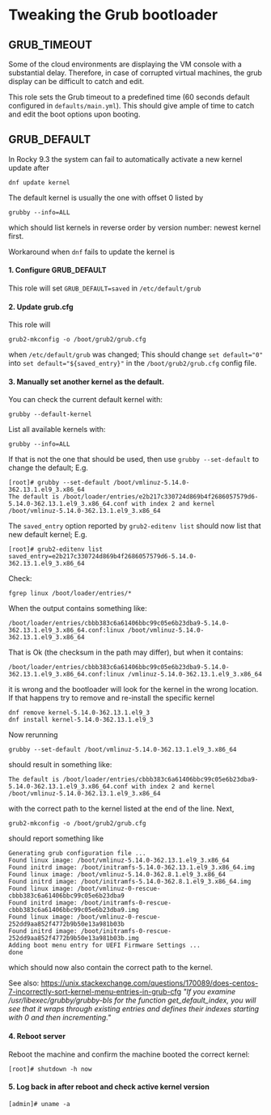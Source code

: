 # Tweaking the Grub bootloader

## GRUB_TIMEOUT

Some of the cloud environments are displaying the VM console with a substantial delay.
Therefore, in case of corrupted virtual machines, the grub display can be difficult to catch and edit.

This role sets the Grub timeout to a predefined time (60 seconds default configured in `defaults/main.yml`).
This should give ample of time to catch and edit the boot options upon booting.

## GRUB_DEFAULT

In Rocky 9.3 the system can fail to automatically activate a new kernel update after

```
dnf update kernel
```

The default kernel is usually the one with offset 0 listed by

```
grubby --info=ALL
```

which should list kernels in reverse order by version number: newest kernel first.

Workaround when ```dnf``` fails to update the kernel is

#### 1. Configure GRUB_DEFAULT

This role will set ```GRUB_DEFAULT=saved``` in ```/etc/default/grub```

#### 2. Update grub.cfg

This role will

```
grub2-mkconfig -o /boot/grub2/grub.cfg
```

when ```/etc/default/grub``` was changed;
This should change
```set default="0"```
into
```set default="${saved_entry}"```
in the ```/boot/grub2/grub.cfg``` config file.

#### 3. Manually set another kernel as the default.

You can check the current default kernel with:

```grubby --default-kernel```

List all available kernels with:

```
grubby --info=ALL
```

If that is not the one that should be used, then use ```grubby --set-default``` to change the default; E.g.
```
[root]# grubby --set-default /boot/vmlinuz-5.14.0-362.13.1.el9_3.x86_64
The default is /boot/loader/entries/e2b217c330724d869b4f2686057579d6-5.14.0-362.13.1.el9_3.x86_64.conf with index 2 and kernel /boot/vmlinuz-5.14.0-362.13.1.el9_3.x86_64
```
The ```saved_entry``` option reported by ```grub2-editenv list``` should now list that new default kernel; E.g.
```
[root]# grub2-editenv list
saved_entry=e2b217c330724d869b4f2686057579d6-5.14.0-362.13.1.el9_3.x86_64
```

Check:
```
fgrep linux /boot/loader/entries/*
```
When the output contains something like:
```
/boot/loader/entries/cbbb383c6a61406bbc99c05e6b23dba9-5.14.0-362.13.1.el9_3.x86_64.conf:linux /boot/vmlinuz-5.14.0-362.13.1.el9_3.x86_64
```
That is Ok (the checksum in the path may differ), but when it contains:
```
/boot/loader/entries/cbbb383c6a61406bbc99c05e6b23dba9-5.14.0-362.13.1.el9_3.x86_64.conf:linux /vmlinuz-5.14.0-362.13.1.el9_3.x86_64
```
it is wrong and the bootloader will look for the kernel in the wrong location. If that happens try to remove and re-install the specific kernel
```
dnf remove kernel-5.14.0-362.13.1.el9_3
dnf install kernel-5.14.0-362.13.1.el9_3
```
Now rerunning
```
grubby --set-default /boot/vmlinuz-5.14.0-362.13.1.el9_3.x86_64
```
should result in something like:
```
The default is /boot/loader/entries/cbbb383c6a61406bbc99c05e6b23dba9-5.14.0-362.13.1.el9_3.x86_64.conf with index 2 and kernel /boot/vmlinuz-5.14.0-362.13.1.el9_3.x86_64
```
with the correct path to the kernel listed at the end of the line. Next,
```
grub2-mkconfig -o /boot/grub2/grub.cfg
```
should report something like
```
Generating grub configuration file ...
Found linux image: /boot/vmlinuz-5.14.0-362.13.1.el9_3.x86_64
Found initrd image: /boot/initramfs-5.14.0-362.13.1.el9_3.x86_64.img
Found linux image: /boot/vmlinuz-5.14.0-362.8.1.el9_3.x86_64
Found initrd image: /boot/initramfs-5.14.0-362.8.1.el9_3.x86_64.img
Found linux image: /boot/vmlinuz-0-rescue-cbbb383c6a61406bbc99c05e6b23dba9
Found initrd image: /boot/initramfs-0-rescue-cbbb383c6a61406bbc99c05e6b23dba9.img
Found linux image: /boot/vmlinuz-0-rescue-252dd9aa852f4772b9b50e13a981b03b
Found initrd image: /boot/initramfs-0-rescue-252dd9aa852f4772b9b50e13a981b03b.img
Adding boot menu entry for UEFI Firmware Settings ...
done
```
which should now also contain the correct path to the kernel.

See also:
https://unix.stackexchange.com/questions/170089/does-centos-7-incorrectly-sort-kernel-menu-entries-in-grub-cfg
*"If you examine /usr/libexec/grubby/grubby-bls for the function get_default_index,
you will see that it wraps through existing entries and defines their indexes starting with 0 and then incrementing."*

#### 4. Reboot server

Reboot the machine and confirm the machine booted the correct kernel:

```
[root]# shutdown -h now
```

#### 5. Log back in after reboot and check active kernel version

```
[admin]# uname -a
```
